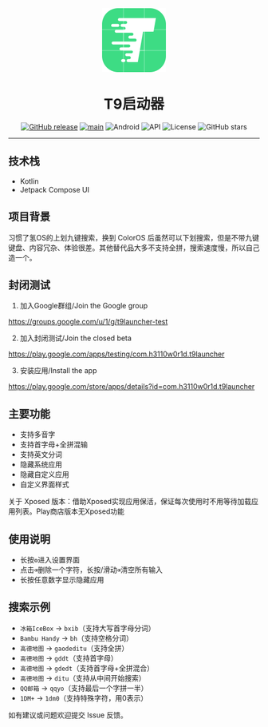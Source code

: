 <div align="center">
  <img src="./image/icon.png" alt="T9启动器" width="128" height="128">
  <h1>T9启动器</h1>

[![GitHub release](https://img.shields.io/github/release/h3110w0r1d-y/T9Launcher.svg)](https://github.com/h3110w0r1d-y/T9Launcher/releases/latest)
[![main](https://github.com/h3110w0r1d-y/T9Launcher/actions/workflows/release.yml/badge.svg)](https://github.com/h3110w0r1d-y/T9Launcher/actions/workflows/release.yml)
![Android](https://img.shields.io/badge/Android-8.0%2B-blue)
![API](https://img.shields.io/badge/API-26%2B-green)
![License](https://img.shields.io/github/license/h3110w0r1d-y/T9Launcher)
![GitHub stars](https://img.shields.io/github/stars/h3110w0r1d-y/T9Launcher?style=social)
</div>

---

## 技术栈

- Kotlin
- Jetpack Compose UI

## 项目背景

习惯了氢OS的上划九键搜索，换到 ColorOS 后虽然可以下划搜索，但是不带九键键盘、内容冗杂、体验很差。其他替代品大多不支持全拼，搜索速度慢，所以自己造一个。

## 封闭测试

1. 加入Google群组/Join the Google group

https://groups.google.com/u/1/g/t9launcher-test

2. 加入封闭测试/Join the closed beta

https://play.google.com/apps/testing/com.h3110w0r1d.t9launcher

3. 安装应用/Install the app

https://play.google.com/store/apps/details?id=com.h3110w0r1d.t9launcher

## 主要功能

- 支持多音字
- 支持首字母+全拼混输
- 支持英文分词
- 隐藏系统应用
- 隐藏自定义应用
- 自定义界面样式

关于 Xposed 版本：借助Xposed实现应用保活，保证每次使用时不用等待加载应用列表。Play商店版本无Xposed功能

## 使用说明

- 长按`⚙️`进入设置界面
- 点击`⌫`删除一个字符，长按/滑动`⌫`清空所有输入
- 长按任意数字显示隐藏应用

## 搜索示例

- `冰箱IceBox` → `bxib`（支持大写首字母分词）
- `Bambu Handy` → `bh`（支持空格分词）
- `高德地图` → `gaodeditu`（支持全拼）
- `高德地图` → `gddt`（支持首字母）
- `高德地图` → `gdedt`（支持首字母+全拼混合）
- `高德地图` → `ditu`（支持从中间开始搜索）
- `QQ邮箱` → `qqyo`（支持最后一个字拼一半）
- `1DM+` → `1dm0`（支持特殊字符，用0表示）


如有建议或问题欢迎提交 Issue 反馈。
